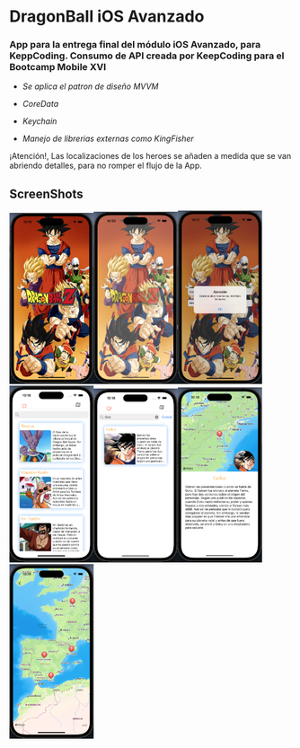 # DragonBall iOS Avanzado

### App para la entrega final del módulo iOS Avanzado, para KeppCoding. Consumo de API creada por KeepCoding para el Bootcamp Mobile XVI


- *Se aplica el patron de diseño MVVM*

- *CoreData*
  
- *Keychain*
  
- *Manejo de librerias externas como KingFisher*

¡Atención!, Las localizaciones de los heroes se añaden a medida que se van abriendo detalles, para no romper el flujo de la App.

## ScreenShots

<img src="https://github.com/marcomadv/GithubImages/blob/main/dg1.png" width="150" /><img src="https://github.com/marcomadv/GithubImages/blob/main/dg2.png" width="150" /><img  src="https://github.com/marcomadv/GithubImages/blob/main/dg3.png" width="150" /><img src="https://github.com/marcomadv/GithubImages/blob/main/dg4.png" width="150" /><img src="https://github.com/marcomadv/GithubImages/blob/main/dg5.png" width="150" /><img src="https://github.com/marcomadv/GithubImages/blob/main/dg6.png" width="150" /><img src="https://github.com/marcomadv/GithubImages/blob/main/dg7.png" width="150" />
